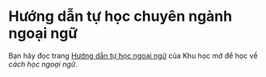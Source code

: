 # Hướng dẫn tự học chuyên ngành ngoại ngữ

Bạn hãy đọc trang [Hướng dẫn tự học ngoại ngữ](https://daihocmo.github.io/ngoai-ngu/) của Khu học mở để học về *cách học ngoại ngữ*.